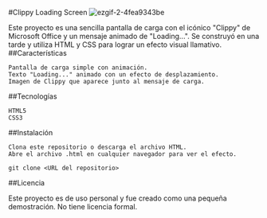 
#Clippy Loading Screen
![ezgif-2-4fea9343be](https://github.com/user-attachments/assets/f4e4e947-65b1-4c8a-9a17-afddfe629fb7)

Este proyecto es una sencilla pantalla de carga con el icónico "Clippy" de Microsoft Office y un mensaje animado de "Loading...". Se construyó en una tarde y utiliza HTML y CSS para lograr un efecto visual llamativo.
##Características

    Pantalla de carga simple con animación.
    Texto "Loading..." animado con un efecto de desplazamiento.
    Imagen de Clippy que aparece junto al mensaje de carga.

##Tecnologías

    HTML5
    CSS3

##Instalación

    Clona este repositorio o descarga el archivo HTML.
    Abre el archivo .html en cualquier navegador para ver el efecto.
```git
git clone <URL del repositorio>
```
##Licencia

Este proyecto es de uso personal y fue creado como una pequeña demostración. No tiene licencia formal.
